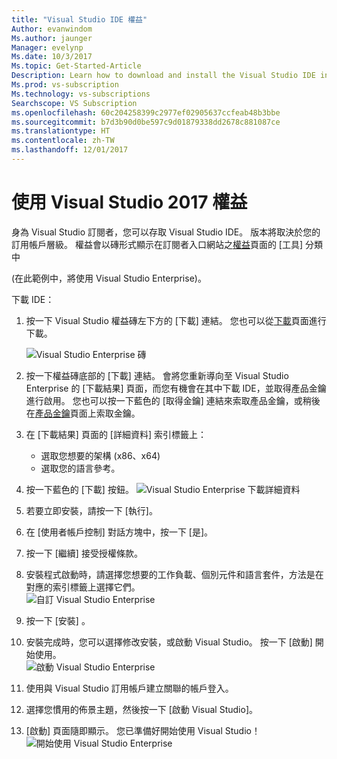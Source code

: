 ```yaml
---
title: "Visual Studio IDE 權益"
Author: evanwindom
Ms.author: jaunger
Manager: evelynp
Ms.date: 10/3/2017
Ms.topic: Get-Started-Article
Description: Learn how to download and install the Visual Studio IDE included in your Visual Studio subscription.
Ms.prod: vs-subscription
Ms.technology: vs-subscriptions
Searchscope: VS Subscription
ms.openlocfilehash: 60c204258399c2977ef02905637ccfeab48b3bbe
ms.sourcegitcommit: b7d3b90d0be597c9d01879338dd2678c881087ce
ms.translationtype: HT
ms.contentlocale: zh-TW
ms.lasthandoff: 12/01/2017
---
```

# <a name="using-the-visual-studio-2017-benefit"></a>使用 Visual Studio 2017 權益
身為 Visual Studio 訂閱者，您可以存取 Visual Studio IDE。  版本將取決於您的訂用帳戶層級。  權益會以磚形式顯示在訂閱者入口網站之[權益](https://my.visualstudio.com/benefits)頁面的 [工具] 分類中   

(在此範例中，將使用 Visual Studio Enterprise)。 

下載 IDE：
1. 按一下 Visual Studio 權益磚左下方的 [下載] 連結。 您也可以從[下載](https://my.visualstudio.com)頁面進行下載。 

    ![Visual Studio Enterprise 磚](_img\vs-ide-experience\vs-ide-tile.png)

2.  按一下權益磚底部的 [下載] 連結。  會將您重新導向至 Visual Studio Enterprise 的 [下載結果] 頁面，而您有機會在其中下載 IDE，並取得產品金鑰進行啟用。 您也可以按一下藍色的 [取得金鑰] 連結來索取產品金鑰，或稍後在[產品金鑰](https://my.visualstudio.com/productkeys)頁面上索取金鑰。
3.  在 [下載結果] 頁面的 [詳細資料] 索引標籤上：
    - 選取您想要的架構 (x86、x64)
    - 選取您的語言參考。 
4.  按一下藍色的 [下載] 按鈕。
    ![Visual Studio Enterprise 下載詳細資料](_img\vs-ide-experience\vs-ide-download-details.png)
5.  若要立即安裝，請按一下 [執行]。
6.  在 [使用者帳戶控制] 對話方塊中，按一下 [是]。
7.  按一下 [繼續] 接受授權條款。
8.  安裝程式啟動時，請選擇您想要的工作負載、個別元件和語言套件，方法是在對應的索引標籤上選擇它們。  
    ![自訂 Visual Studio Enterprise](_img\vs-ide-experience\vs-ide-customize-install-cropped.png)
9.  按一下 [安裝] 。 
10. 安裝完成時，您可以選擇修改安裝，或啟動 Visual Studio。  按一下 [啟動] 開始使用。  
    ![啟動 Visual Studio Enterprise](_img\vs-ide-experience\vs-ide-launch-cropped.png)
11. 使用與 Visual Studio 訂用帳戶建立關聯的帳戶登入。 
12. 選擇您慣用的佈景主題，然後按一下 [啟動 Visual Studio]。
13. [啟動] 頁面隨即顯示。  您已準備好開始使用 Visual Studio！
    ![開始使用 Visual Studio Enterprise](_img\vs-ide-experience\vs-ide-start-cropped.png)